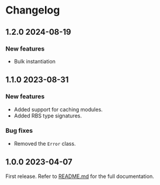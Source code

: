 # Changelog

<!--[//]: # (
## <Release number> <Date YYYY-MM-DD>
### Breaking changes
### Deprecations
### New features
### Bug fixes
)-->

## 1.2.0 2024-08-19

### New features

- Bulk instantiation

## 1.1.0 2023-08-31

### New features

- Added support for caching modules.
- Added RBS type signatures.

### Bug fixes

- Removed the `Error` class.

## 1.0.0 2023-04-07

First release. Refer to [README.md](README.md) for the full documentation.
